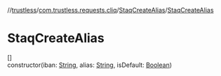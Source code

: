 //[trustless](../../../index.md)/[com.trustless.requests.cliq](../index.md)/[StaqCreateAlias](index.md)/[StaqCreateAlias](-staq-create-alias.md)

# StaqCreateAlias

[]\
constructor(iban: [String](https://kotlinlang.org/api/latest/jvm/stdlib/kotlin/-string/index.html), alias: [String](https://kotlinlang.org/api/latest/jvm/stdlib/kotlin/-string/index.html), isDefault: [Boolean](https://kotlinlang.org/api/latest/jvm/stdlib/kotlin/-boolean/index.html))
